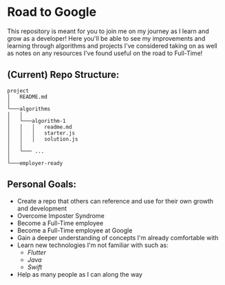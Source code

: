# Road to Google

This repository is meant for you to join me on my journey as I learn and grow as a developer! Here you'll be able to see my improvements and learning through algorithms and projects I've considered taking on as well as notes on any resources I've found useful on the road to Full-Time!

## (Current) Repo Structure:


```
project
│   README.md  
│
└───algorithms
│   │
│   └───algorithm-1
│   │   │   readme.md
│   │   │   starter.js
│   │   │   solution.js
│   │   
│   └─── ...
│   
└───employer-ready
```

## Personal Goals:

- Create a repo that others can reference and use for their own growth and development
- Overcome Imposter Syndrome
- Become a Full-Time employee
- Become a Full-Time employee at Google
- Gain a deeper understanding of concepts I'm already comfortable with
- Learn new technologies I'm not familiar with such as:
    - *Flutter*
    - *Java*
    - *Swift*
- Help as many people as I can along the way

